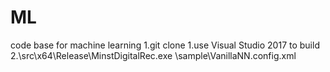 # ML
code base for machine learning
1.git clone
1.use Visual Studio 2017 to build
2.<repoFolder>\src\x64\Release\MinstDigitalRec.exe <repoFolder>\sample\VanillaNN.config.xml